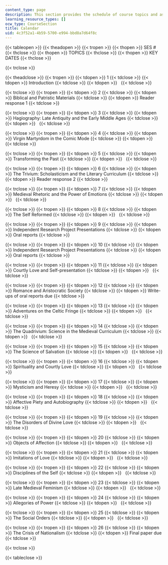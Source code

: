 ```yaml
---
content_type: page
description: This section provides the schedule of course topics and assignments.
learning_resource_types: []
ocw_type: CourseSection
title: Calendar
uid: 4c3f52a1-4b59-5700-e994-bbd8a7d64f8c
---
```


{{< tableopen >}}
{{< theadopen >}}
{{< tropen >}}
{{< thopen >}}
SES #
{{< thclose >}}
{{< thopen >}}
TOPICS
{{< thclose >}}
{{< thopen >}}
KEY DATES
{{< thclose >}}

{{< trclose >}}

{{< theadclose >}}
{{< tropen >}}
{{< tdopen >}}
1
{{< tdclose >}}
{{< tdopen >}}
Introduction
{{< tdclose >}}
{{< tdopen >}}
 
{{< tdclose >}}

{{< trclose >}}
{{< tropen >}}
{{< tdopen >}}
2
{{< tdclose >}}
{{< tdopen >}}
Biblical and Patristic Materials
{{< tdclose >}}
{{< tdopen >}}
Reader response 1
{{< tdclose >}}

{{< trclose >}}
{{< tropen >}}
{{< tdopen >}}
3
{{< tdclose >}}
{{< tdopen >}}
Hagiography: Late Antiquity and the Early Middle Ages
{{< tdclose >}}
{{< tdopen >}}
 
{{< tdclose >}}

{{< trclose >}}
{{< tropen >}}
{{< tdopen >}}
4
{{< tdclose >}}
{{< tdopen >}}
Virgin Martyrdom in the Comic Mode
{{< tdclose >}}
{{< tdopen >}}
 
{{< tdclose >}}

{{< trclose >}}
{{< tropen >}}
{{< tdopen >}}
5
{{< tdclose >}}
{{< tdopen >}}
Transforming the Past
{{< tdclose >}}
{{< tdopen >}}
 
{{< tdclose >}}

{{< trclose >}}
{{< tropen >}}
{{< tdopen >}}
6
{{< tdclose >}}
{{< tdopen >}}
The Trivium: Scholasticism and the Literary Curriculum
{{< tdclose >}}
{{< tdopen >}}
Reader response 2
{{< tdclose >}}

{{< trclose >}}
{{< tropen >}}
{{< tdopen >}}
7
{{< tdclose >}}
{{< tdopen >}}
Medieval Rhetoric and the Power of Emotions
{{< tdclose >}}
{{< tdopen >}}
 
{{< tdclose >}}

{{< trclose >}}
{{< tropen >}}
{{< tdopen >}}
8
{{< tdclose >}}
{{< tdopen >}}
The Self Reformed
{{< tdclose >}}
{{< tdopen >}}
 
{{< tdclose >}}

{{< trclose >}}
{{< tropen >}}
{{< tdopen >}}
9
{{< tdclose >}}
{{< tdopen >}}
Independent Research Project Presentations
{{< tdclose >}}
{{< tdopen >}}
Oral reports
{{< tdclose >}}

{{< trclose >}}
{{< tropen >}}
{{< tdopen >}}
10
{{< tdclose >}}
{{< tdopen >}}
Independent Research Project Presentations
{{< tdclose >}}
{{< tdopen >}}
Oral reports
{{< tdclose >}}

{{< trclose >}}
{{< tropen >}}
{{< tdopen >}}
11
{{< tdclose >}}
{{< tdopen >}}
Courtly Love and Self-presentation
{{< tdclose >}}
{{< tdopen >}}
 
{{< tdclose >}}

{{< trclose >}}
{{< tropen >}}
{{< tdopen >}}
12
{{< tdclose >}}
{{< tdopen >}}
Romance and Aristocratic Society
{{< tdclose >}}
{{< tdopen >}}
Write-ups of oral reports due
{{< tdclose >}}

{{< trclose >}}
{{< tropen >}}
{{< tdopen >}}
13
{{< tdclose >}}
{{< tdopen >}}
Adventures on the Celtic Fringe
{{< tdclose >}}
{{< tdopen >}}
 
{{< tdclose >}}

{{< trclose >}}
{{< tropen >}}
{{< tdopen >}}
14
{{< tdclose >}}
{{< tdopen >}}
The Quadrivium: Science in the Medieval Curriculum
{{< tdclose >}}
{{< tdopen >}}
 
{{< tdclose >}}

{{< trclose >}}
{{< tropen >}}
{{< tdopen >}}
15
{{< tdclose >}}
{{< tdopen >}}
The Science of Salvation
{{< tdclose >}}
{{< tdopen >}}
 
{{< tdclose >}}

{{< trclose >}}
{{< tropen >}}
{{< tdopen >}}
16
{{< tdclose >}}
{{< tdopen >}}
Spirituality and Courtly Love
{{< tdclose >}}
{{< tdopen >}}
 
{{< tdclose >}}

{{< trclose >}}
{{< tropen >}}
{{< tdopen >}}
17
{{< tdclose >}}
{{< tdopen >}}
Mysticism and Heresy
{{< tdclose >}}
{{< tdopen >}}
 
{{< tdclose >}}

{{< trclose >}}
{{< tropen >}}
{{< tdopen >}}
18
{{< tdclose >}}
{{< tdopen >}}
Affective Piety and Autobiography
{{< tdclose >}}
{{< tdopen >}}
 
{{< tdclose >}}

{{< trclose >}}
{{< tropen >}}
{{< tdopen >}}
19
{{< tdclose >}}
{{< tdopen >}}
The Disorders of Divine Love
{{< tdclose >}}
{{< tdopen >}}
 
{{< tdclose >}}

{{< trclose >}}
{{< tropen >}}
{{< tdopen >}}
20
{{< tdclose >}}
{{< tdopen >}}
Objects of Affection
{{< tdclose >}}
{{< tdopen >}}
 
{{< tdclose >}}

{{< trclose >}}
{{< tropen >}}
{{< tdopen >}}
21
{{< tdclose >}}
{{< tdopen >}}
Imitations of Love
{{< tdclose >}}
{{< tdopen >}}
 
{{< tdclose >}}

{{< trclose >}}
{{< tropen >}}
{{< tdopen >}}
22
{{< tdclose >}}
{{< tdopen >}}
Disciplines of the Self
{{< tdclose >}}
{{< tdopen >}}
 
{{< tdclose >}}

{{< trclose >}}
{{< tropen >}}
{{< tdopen >}}
23
{{< tdclose >}}
{{< tdopen >}}
Late Medieval Feminism
{{< tdclose >}}
{{< tdopen >}}
 
{{< tdclose >}}

{{< trclose >}}
{{< tropen >}}
{{< tdopen >}}
24
{{< tdclose >}}
{{< tdopen >}}
Allegories of Power
{{< tdclose >}}
{{< tdopen >}}
 
{{< tdclose >}}

{{< trclose >}}
{{< tropen >}}
{{< tdopen >}}
25
{{< tdclose >}}
{{< tdopen >}}
The Social Orders
{{< tdclose >}}
{{< tdopen >}}
 
{{< tdclose >}}

{{< trclose >}}
{{< tropen >}}
{{< tdopen >}}
26
{{< tdclose >}}
{{< tdopen >}}
The Crisis of Nationalism
{{< tdclose >}}
{{< tdopen >}}
Final paper due
{{< tdclose >}}

{{< trclose >}}

{{< tableclose >}}